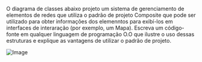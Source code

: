 O diagrama de classes abaixo projeto um sistema de gerenciamento de elementos de redes que utiliza o padrão de projeto Composite que pode ser utilizado para obter informações dos elemenntos para exibí-los em interfaces de interaração (por exemplo, um Mapa). Escreva um código-fonte em qualquer linguagem de programação O.O que ilustre o uso dessas estruturas e explique as vantagens de utilizar o padrão de projeto.

![Image](resources/)